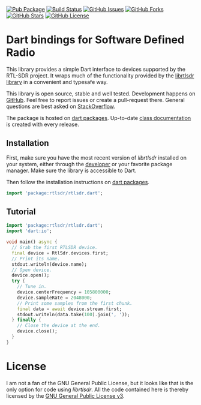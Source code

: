 [![Pub Package](https://img.shields.io/pub/v/rtlsdr.svg)](https://pub.dev/packages/rtlsdr)
[![Build Status](https://github.com/renggli/dart-rtlsdr/actions/workflows/dart.yml/badge.svg?branch=main)](https://github.com/renggli/dart-rtlsdr/actions/workflows/dart.yml)
[![GitHub Issues](https://img.shields.io/github/issues/renggli/dart-rtlsdr.svg)](https://github.com/renggli/dart-rtlsdr/issues)
[![GitHub Forks](https://img.shields.io/github/forks/renggli/dart-rtlsdr.svg)](https://github.com/renggli/dart-rtlsdr/network)
[![GitHub Stars](https://img.shields.io/github/stars/renggli/dart-rtlsdr.svg)](https://github.com/renggli/dart-rtlsdr/stargazers)
[![GitHub License](https://img.shields.io/badge/License-GPLv3-blue.svg)](https://raw.githubusercontent.com/renggli/dart-rtlsdr/master/LICENSE)

# Dart bindings for Software Defined Radio

This library provides a simple Dart interface to devices supported by the RTL-SDR project. It wraps much of the functionality provided by the [librtlsdr library](https://github.com/librtlsdr/librtlsdr) in a convenient and typesafe way.

This library is open source, stable and well tested. Development happens on [GitHub](https://github.com/renggli/dart-rtlsdr). Feel free to report issues or create a pull-request there. General questions are best asked on [StackOverflow](https://stackoverflow.com/questions/tagged/rtlsdr+dart).

The package is hosted on [dart packages](https://pub.dev/packages/rtlsdr). Up-to-date [class documentation](https://pub.dev/documentation/rtlsdr/) is created with every release.

## Installation

First, make sure you have the most recent version of _librtlsdr_ installed on your system, either through the [developer](https://github.com/librtlsdr/librtlsdr/releases) or your favorite package manager. Make sure the library is accessible to Dart.

Then follow the installation instructions on [dart packages](https://pub.dev/packages/rtlsdr/install).

```dart
import 'package:rtlsdr/rtlsdr.dart';
```

## Tutorial

```dart
import 'package:rtlsdr/rtlsdr.dart';
import 'dart:io';

void main() async {
  // Grab the first RTLSDR device.
  final device = RtlSdr.devices.first;
  // Print its name.
  stdout.writeln(device.name);
  // Open device.
  device.open();
  try {
    // Tune in.
    device.centerFrequency = 105800000;
    device.sampleRate = 2048000;
    // Print some samples from the first chunk.
    final data = await device.stream.first;
    stdout.writeln(data.take(100).join(', '));
  } finally {
    // Close the device at the end.
    device.close();
  }
}
```

# License

I am not a fan of the GNU General Public License, but it looks like that is the only option for code using _librtlsdr_. All the code contained here is thereby licensed by the [GNU General Public License v3](https://raw.githubusercontent.com/renggli/dart-rtlsdr/master/LICENSE).
